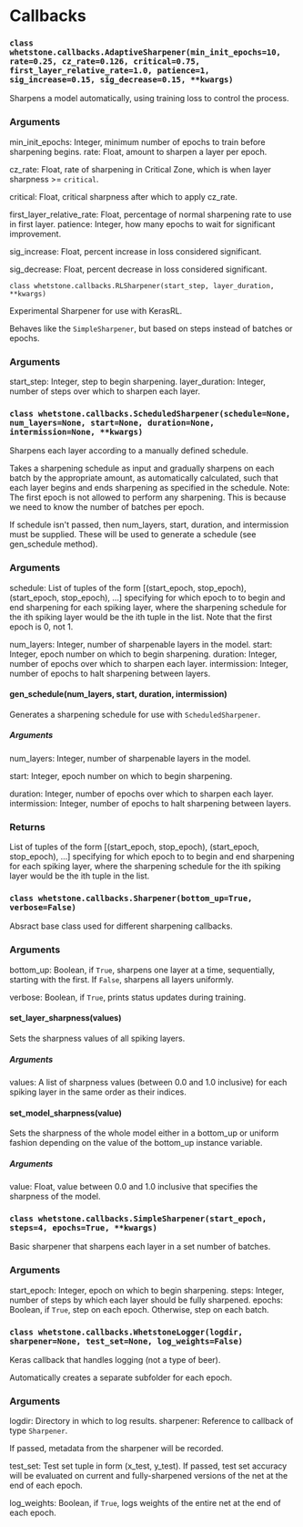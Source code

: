 # Callbacks


### `class whetstone.callbacks.AdaptiveSharpener(min_init_epochs=10, rate=0.25, cz_rate=0.126, critical=0.75, first_layer_relative_rate=1.0, patience=1, sig_increase=0.15, sig_decrease=0.15, **kwargs)`

   Sharpens a model automatically, using training loss to control the
   process.

   ### Arguments
  min_init_epochs: Integer, minimum number of epochs to train
  before sharpening begins. rate: Float, amount to sharpen a layer
  per epoch. 
  
  cz_rate: Float, rate of sharpening in Critical Zone,
  which is when layer sharpness >= `critical`. 
  
  critical: Float, critical sharpness after which to apply cz_rate.
  
  first_layer_relative_rate: Float, percentage of normal
  sharpening rate to use in first layer. patience: Integer, how
  many epochs to wait for significant improvement. 
  
  sig_increase: Float, percent increase in loss considered significant.
  
  sig_decrease: Float, percent decrease in loss considered
  significant.

`class whetstone.callbacks.RLSharpener(start_step, layer_duration, **kwargs)`

   Experimental Sharpener for use with KerasRL.

   Behaves like the `SimpleSharpener`, but based on steps instead of
   batches or epochs.

   ### Arguments
  start_step: Integer, step to begin sharpening. layer_duration:
  Integer, number of steps over which to sharpen each layer.

### `class whetstone.callbacks.ScheduledSharpener(schedule=None, num_layers=None, start=None, duration=None, intermission=None, **kwargs)`

   Sharpens each layer according to a manually defined schedule.

   Takes a sharpening schedule as input and gradually sharpens on each
   batch by the appropriate amount, as automatically calculated, such
   that each layer begins and ends sharpening as specified in the
   schedule. Note: The first epoch is not allowed to perform any
   sharpening. This is because we need to know the number of batches
   per epoch.

   If schedule isn't passed, then num_layers, start, duration, and
   intermission must be supplied. These will be used to generate a
   schedule (see gen_schedule method).

   ### Arguments
  schedule: List of tuples of the form [(start_epoch, stop_epoch),
  (start_epoch, stop_epoch), …]
 specifying for which epoch to to begin and end sharpening for
 each spiking layer, where the sharpening schedule for the ith
 spiking layer would be the ith tuple in the list. Note that
 the first epoch is 0, not 1.

  num_layers: Integer, number of sharpenable layers in the model.
  start: Integer, epoch number on which to begin sharpening.
  duration: Integer, number of epochs over which to sharpen each
  layer. intermission: Integer, number of epochs to halt
  sharpening between layers.

   #### gen_schedule(num_layers, start, duration, intermission)

  Generates a sharpening schedule for use with `ScheduledSharpener`.

  ##### Arguments
 num_layers: Integer, number of sharpenable layers in the
 model. 
 
 start: Integer, epoch number on which to begin
 sharpening. 
 
 duration: Integer, number of epochs over which to
 sharpen each layer. intermission: Integer, number of epochs
 to halt sharpening between layers.

  ### Returns
 List of tuples of the form [(start_epoch, stop_epoch),
 (start_epoch, stop_epoch), …] specifying for which epoch to
 to begin and end sharpening for each spiking layer, where the
 sharpening schedule for the ith spiking layer would be the
 ith tuple in the list.

### `class whetstone.callbacks.Sharpener(bottom_up=True, verbose=False)`

   Absract base class used for different sharpening callbacks.

   ### Arguments
  bottom_up: Boolean, if `True`, sharpens one layer at a time,
 sequentially, starting with the first. If `False`, sharpens
 all layers uniformly.

  verbose: Boolean, if `True`, prints status updates during
  training.

   #### set_layer_sharpness(values)

  Sets the sharpness values of all spiking layers.

  ##### Arguments
 values: A list of sharpness values (between 0.0 and 1.0
 inclusive) for each
spiking layer in the same order as their indices.

   #### set_model_sharpness(value)

  Sets the sharpness of the whole model either in a bottom_up or
  uniform fashion depending on the
 value of the bottom_up instance variable.

  ##### Arguments
 value: Float, value between 0.0 and 1.0 inclusive that
 specifies the sharpness of the model.

### `class whetstone.callbacks.SimpleSharpener(start_epoch, steps=4, epochs=True, **kwargs)`

   Basic sharpener that sharpens each layer in a set number of
   batches.

   ### Arguments
  start_epoch: Integer, epoch on which to begin sharpening. steps:
  Integer, number of steps by which each layer should be fully
  sharpened. epochs: Boolean, if `True`, step on each epoch.
  Otherwise, step on each batch.

### `class whetstone.callbacks.WhetstoneLogger(logdir, sharpener=None, test_set=None, log_weights=False)`

   Keras callback that handles logging (not a type of beer).

  Automatically creates a separate subfolder for each epoch.

   ### Arguments
  logdir: Directory in which to log results. sharpener: Reference
  to callback of type `Sharpener`.

 If passed, metadata from the sharpener will be recorded.

  test_set: Test set tuple in form (x_test, y_test).
 If passed, test set accuracy will be evaluated on current and
 fully-sharpened versions of the net at the end of each epoch.

  log_weights: Boolean, if `True`, logs weights of the entire net
  at the end of
 each epoch.
